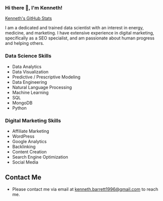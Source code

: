 ### Hi there 👋, I'm Kenneth!

[Kenneth's GitHub Stats](https://github-readme-stats.vercel.app/api?username=kennethtbarrett&show_icons=true&hide_border=true)

I am a dedicated and trained data scientist with an interest in energy, medicine, and marketing. I have extensive experience in digital marketing, specifically as a SEO specialist, and am passionate about human progress and helping others.

### Data Science Skills
- Data Analytics
- Data Visualization
- Predictive / Prescriptive Modeling
- Data Engineering
- Natural Language Processing
- Machine Learning
- SQL
- MongoDB
- Python

### Digital Marketing Skills
- Affiliate Marketing
- WordPress
- Google Analytics
- Backlinking
- Content Creation
- Search Engine Optimization
- Social Media

## Contact Me
- Please contact me via email at kenneth.barrett1996@gmail.com to reach me.
